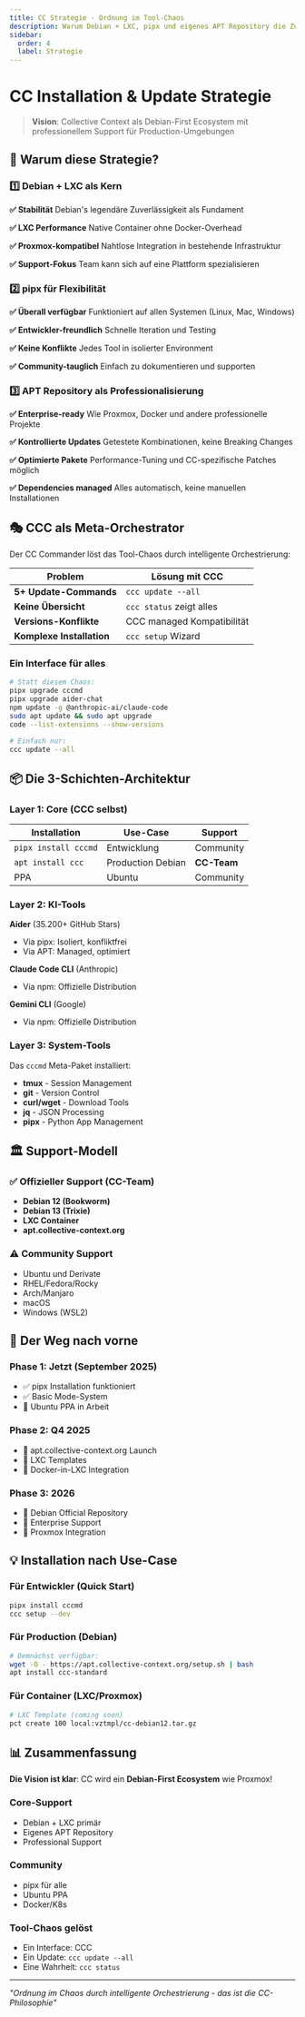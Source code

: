 ```yaml
---
title: CC Strategie - Ordnung im Tool-Chaos
description: Warum Debian + LXC, pipx und eigenes APT Repository die Zukunft sind
sidebar:
  order: 4
  label: Strategie
---
```


# CC Installation & Update Strategie

> **Vision**: Collective Context als Debian-First Ecosystem mit professionellem Support für Production-Umgebungen

## 🎯 Warum diese Strategie?

### 1️⃣ Debian + LXC als Kern

<div class="strategy-box">

**✅ Stabilität**
Debian's legendäre Zuverlässigkeit als Fundament

**✅ LXC Performance**
Native Container ohne Docker-Overhead

**✅ Proxmox-kompatibel**
Nahtlose Integration in bestehende Infrastruktur

**✅ Support-Fokus**
Team kann sich auf eine Plattform spezialisieren

</div>

### 2️⃣ pipx für Flexibilität

<div class="strategy-box">

**✅ Überall verfügbar**
Funktioniert auf allen Systemen (Linux, Mac, Windows)

**✅ Entwickler-freundlich**
Schnelle Iteration und Testing

**✅ Keine Konflikte**
Jedes Tool in isolierter Environment

**✅ Community-tauglich**
Einfach zu dokumentieren und supporten

</div>

### 3️⃣ APT Repository als Professionalisierung

<div class="strategy-box">

**✅ Enterprise-ready**
Wie Proxmox, Docker und andere professionelle Projekte

**✅ Kontrollierte Updates**
Getestete Kombinationen, keine Breaking Changes

**✅ Optimierte Pakete**
Performance-Tuning und CC-spezifische Patches möglich

**✅ Dependencies managed**
Alles automatisch, keine manuellen Installationen

</div>

## 🎭 CCC als Meta-Orchestrator

Der CC Commander löst das Tool-Chaos durch intelligente Orchestrierung:

| Problem | Lösung mit CCC |
|---------|---------------|
| **5+ Update-Commands** | `ccc update --all` |
| **Keine Übersicht** | `ccc status` zeigt alles |
| **Versions-Konflikte** | CCC managed Kompatibilität |
| **Komplexe Installation** | `ccc setup` Wizard |

### Ein Interface für alles

```bash
# Statt diesem Chaos:
pipx upgrade cccmd
pipx upgrade aider-chat
npm update -g @anthropic-ai/claude-code
sudo apt update && sudo apt upgrade
code --list-extensions --show-versions

# Einfach nur:
ccc update --all
```

## 📦 Die 3-Schichten-Architektur

### Layer 1: Core (CCC selbst)

| Installation | Use-Case | Support |
|-------------|----------|---------|
| `pipx install cccmd` | Entwicklung | Community |
| `apt install ccc` | Production Debian | **CC-Team** |
| PPA | Ubuntu | Community |

### Layer 2: KI-Tools

**Aider** (35.200+ GitHub Stars)
- Via pipx: Isoliert, konfliktfrei
- Via APT: Managed, optimiert

**Claude Code CLI** (Anthropic)
- Via npm: Offizielle Distribution

**Gemini CLI** (Google)
- Via npm: Offizielle Distribution

### Layer 3: System-Tools

Das `cccmd` Meta-Paket installiert:
- **tmux** - Session Management
- **git** - Version Control
- **curl/wget** - Download Tools
- **jq** - JSON Processing
- **pipx** - Python App Management

## 🏛️ Support-Modell

### ✅ Offizieller Support (CC-Team)

- **Debian 12 (Bookworm)**
- **Debian 13 (Trixie)**
- **LXC Container**
- **apt.collective-context.org**

### ⚠️ Community Support

- Ubuntu und Derivate
- RHEL/Fedora/Rocky
- Arch/Manjaro
- macOS
- Windows (WSL2)

## 🚀 Der Weg nach vorne

### Phase 1: Jetzt (September 2025)
- ✅ pipx Installation funktioniert
- ✅ Basic Mode-System
- 🚧 Ubuntu PPA in Arbeit

### Phase 2: Q4 2025
- 📅 apt.collective-context.org Launch
- 📅 LXC Templates
- 📅 Docker-in-LXC Integration

### Phase 3: 2026
- 📅 Debian Official Repository
- 📅 Enterprise Support
- 📅 Proxmox Integration

## 💡 Installation nach Use-Case

### Für Entwickler (Quick Start)
```bash
pipx install cccmd
ccc setup --dev
```

### Für Production (Debian)
```bash
# Demnächst verfügbar:
wget -O - https://apt.collective-context.org/setup.sh | bash
apt install ccc-standard
```

### Für Container (LXC/Proxmox)
```bash
# LXC Template (coming soon)
pct create 100 local:vztmpl/cc-debian12.tar.gz
```

## 📊 Zusammenfassung

**Die Vision ist klar**: CC wird ein **Debian-First Ecosystem** wie Proxmox!

<div class="summary-grid">

### Core-Support
- Debian + LXC primär
- Eigenes APT Repository
- Professional Support

### Community
- pipx für alle
- Ubuntu PPA
- Docker/K8s

### Tool-Chaos gelöst
- Ein Interface: CCC
- Ein Update: `ccc update --all`
- Eine Wahrheit: `ccc status`

</div>

---

*"Ordnung im Chaos durch intelligente Orchestrierung - das ist die CC-Philosophie"*